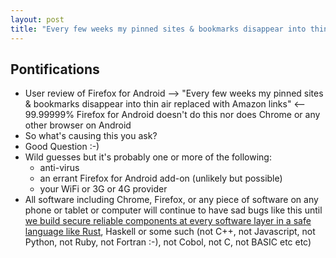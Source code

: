 ```yaml
---
layout: post
title: "Every few weeks my pinned sites & bookmarks disappear into thin air replaced with Amazon links -- Firefox doesn't do this nor does Chrome"
---
```


## Pontifications

* User review of Firefox for Android --> "Every few weeks my pinned sites & bookmarks disappear into thin air replaced with Amazon links" <-- 99.99999% Firefox for Android doesn't do this nor does Chrome or any other browser on Android
* So what's causing this you ask?
* Good Question :-)
* Wild guesses but it's probably one or more of the following:
    * anti-virus
    * an errant Firefox for Android add-on (unlikely but possible)
    * your WiFi or 3G or 4G provider
* All software including Chrome, Firefox, or any piece of software on any phone or tablet or computer will continue to have sad bugs like this until [we build secure reliable components at every software layer in a safe language like Rust](http://rolandtanglao.com/2018/05/24/p1-computer-software-full-of-bugs-hard-modify-create/), Haskell or some such (not C++, not Javascript, not Python, not Ruby, not Fortran :-), not Cobol, not C, not BASIC etc etc)
